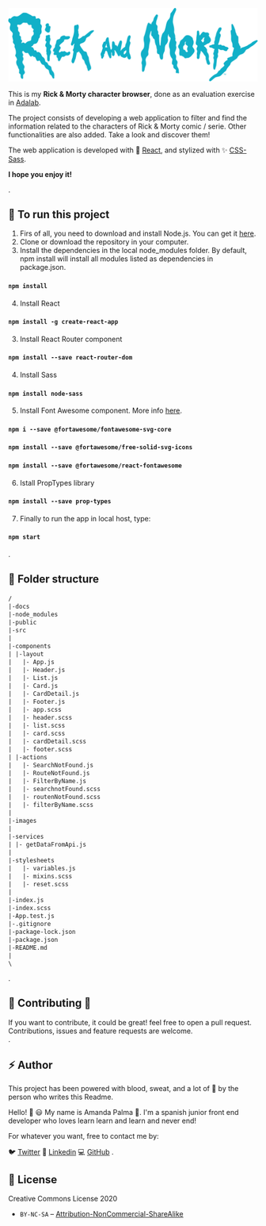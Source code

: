 

![Rick and Morty image](https://github.com/Adalab/modulo-3-evaluacion-final-amandapalma/blob/styles/src/images/Rick_and_Morty_logo_blue.svg)

This is my **Rick & Morty character browser**, done as an evaluation exercise in [Adalab](https://adalab.es/).

The project consists of developing a web application to filter and find the information related to the characters of Rick & Morty comic / serie. Other functionalities are also added. Take a look and discover them!

The web application is developed with :crystal_ball: [React](https://reactjs.org/), and stylized with :sparkles: [CSS-Sass](https://sass-lang.com/). 

**I hope you enjoy it!**

.<br />
## :wrench: To run this project

1. Firs of all, you need to download and install Node.js. You can get it [here](https://nodejs.org/es/download/).<br />
2. Clone or download the repository in your computer.<br />
3. Install the dependencies in the local node_modules folder. By default, npm install will install all modules listed as dependencies in package.json.

#### `npm install`

4. Install React

#### `npm install -g create-react-app`

3. Install React Router component

#### `npm install --save react-router-dom`

4. Install Sass

#### `npm install node-sass`

5. Install Font Awesome component. More info [here](https://fontawesome.com/how-to-use/on-the-web/using-with/react).

#### `npm i --save @fortawesome/fontawesome-svg-core`
#### `npm install --save @fortawesome/free-solid-svg-icons`
#### `npm install --save @fortawesome/react-fontawesome`

6. Istall PropTypes library

 #### `npm install --save prop-types`

7. Finally to run the app in local host, type: 

#### `npm start`


.<br />
## :file_folder: Folder structure

```
/
|-docs
|-node_modules
|-public
|-src
|
|-components
| |-layout
|   |- App.js
|   |- Header.js
|   |- List.js
|   |- Card.js
|   |- CardDetail.js
|   |- Footer.js
|   |- app.scss
|   |- header.scss
|   |- list.scss
|   |- card.scss
|   |- cardDetail.scss
|   |- footer.scss
| |-actions
|   |- SearchNotFound.js
|   |- RouteNotFound.js
|   |- FilterByName.js
|   |- searchnotFound.scss
|   |- routenNotFound.scss
|   |- filterByName.scss
|
|-images
|
|-services
| |- getDataFromApi.js
|
|-stylesheets
|   |- variables.js
|   |- mixins.scss
|   |- reset.scss
|
|-index.js
|-index.scss
|-App.test.js
|-.gitignore
|-package-lock.json
|-package.json
|-README.md
|
\

```
.<br />
## :handshake: Contributing :dancers:

If you want to contribute, it could be great! feel free to open a pull request.<br />
Contributions, issues and feature requests are welcome.<br />
.<br />
##  :zap: Author

This project has been powered with blood, sweat, and a lot of :purple_heart: by the person who writes this Readme.

Hello! :raising_hand: :smiley:
My name is Amanda Palma :palm_tree:. I'm a spanish junior front end developer who loves learn learn and learn and never end!

For whatever you want, free to contact me by:

:bird: [Twitter](https://twitter.com/amandapalmaav)
:briefcase: [Linkedin](https://www.linkedin.com/in/amanda~palma/)
:computer: [GitHub](https://github.com/amandapalma)
.<br />
## :memo: License

Creative Commons License 2020 <br />
* `BY-NC-SA` – [Attribution-NonCommercial-ShareAlike](https://github.com/idleberg/Creative-Commons-Markdown/blob/master/4.0/by-nc-sa.markdown)

